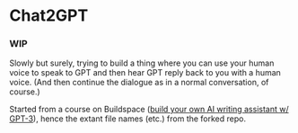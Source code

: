 # Chat2GPT 
### WIP

Slowly but surely, trying to build a thing where you can use your human voice to speak to GPT and then hear GPT reply back to you with a human voice. (And then continue the dialogue as in a normal conversation, of course.) 

Started from a course on Buildspace ([build your own AI writing assistant w/ GPT-3](https://buildspace.so/builds/ai-writer)), hence the extant file names (etc.) from the forked repo.
